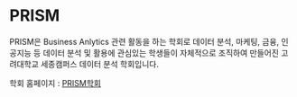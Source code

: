 # PRISM
PRISM은 Business Anlytics 관련 활동을 하는 학회로 데이터 분석, 마케팅, 금융, 인공지능 등 데이터 분석 및 활용에 관심있는 학생들이 자체적으로 조직하여 만들어진 고려대학교 세종캠퍼스 데이터 분석 학회입니다.

학회 홈페이지 : <a href="[https://www.google.com/](https://crimsonbrain.oopy.io/1ee0f1a8-cdf5-42c6-93b9-dadbdad91847
)" target="_blank">PRISM학회</a>
